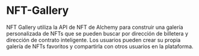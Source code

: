 # NFT-Gallery
NFT Gallery utiliza la API de NFT de Alchemy para construir una galería personalizada de NFTs que se pueden buscar por dirección de billetera y dirección de contrato inteligente. Los usuarios pueden crear su propia galería de NFTs favoritos y compartirla con otros usuarios en la plataforma. 

